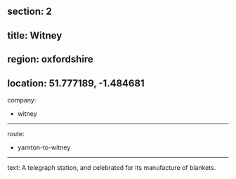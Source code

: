 section: 2
----
title: Witney
----
region: oxfordshire
----
location: 51.777189, -1.484681
----
company:
- witney
----
route:
- yarnton-to-witney
----
text: A telegraph station, and celebrated for its manufacture of blankets.
